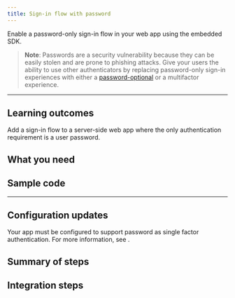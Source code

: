 ```yaml
---
title: Sign-in flow with password
---
```


<ApiLifecycle access="ie" />

Enable a password-only sign-in flow in your web app using the embedded SDK.

> **Note**: Passwords are a security vulnerability because they can be easily stolen and are prone to phishing attacks. Give your users the ability to use other authenticators by replacing password-only sign-in experiences with either a [password-optional](https://developer.okta.com/docs/guides/pwd-optional-overview) or a multifactor experience.

<StackSnippet snippet="pwdoptionalusecase" />

---

## Learning outcomes

Add a sign-in flow to a server-side web app where the only authentication requirement is a user password.

## What you need

<StackSnippet snippet="whatyouneed" />

## Sample code

<StackSnippet snippet="samplecode" />

---

## Configuration updates

Your app must be configured to support password as single factor authentication. For more information, see <StackSnippet snippet="configureyourapp" inline />.

## Summary of steps

<StackSnippet snippet="summaryofsteps" />

## Integration steps

<StackSnippet snippet="integrationsteps" />

<StackSnippet snippet="getuserprofile" />
